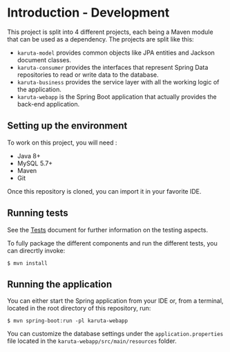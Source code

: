 # Introduction - Development

This project is split into 4 different projects, each being a Maven module
that can be used as a dependency. The projects are split like this:

* `karuta-model` provides common objects like JPA entities and Jackson
   document classes.
* `karuta-consumer` provides the interfaces that represent Spring Data
   repositories to read or write data to the database.
* `karuta-business` provides the service layer with all the working logic
   of the application.
* `karuta-webapp` is the Spring Boot application that actually provides
  the back-end application.

## Setting up the environment

To work on this project, you will need :

* Java 8+
* MySQL 5.7+
* Maven
* Git

Once this repository is cloned, you can import it in your favorite IDE.

## Running tests

See the [Tests](03-tests.md) document for further information on the testing
aspects.

To fully package the different components and run the different tests,
you can direcrtly invoke:

~~~
$ mvn install
~~~

## Running the application

You can either start the Spring application from your IDE or, from a
terminal, located in the root directory of this repository, run:

~~~
$ mvn spring-boot:run -pl karuta-webapp
~~~

You can customize the database settings under the `application.properties`
file located in the `karuta-webapp/src/main/resources` folder.
